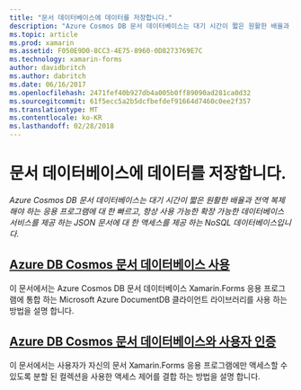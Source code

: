 ```yaml
---
title: "문서 데이터베이스에 데이터를 저장합니다."
description: "Azure Cosmos DB 문서 데이터베이스는 대기 시간이 짧은 원활한 배율과 전역 복제 해야 하는 응용 프로그램에 대 한 빠르고, 항상 사용 가능한 확장 가능한 데이터베이스 서비스를 제공 하는 JSON 문서에 대 한 액세스를 제공 하는 NoSQL 데이터베이스입니다."
ms.topic: article
ms.prod: xamarin
ms.assetid: F050E9D0-8CC3-4E75-8960-0D8273769E7C
ms.technology: xamarin-forms
author: davidbritch
ms.author: dabritch
ms.date: 06/16/2017
ms.openlocfilehash: 2471fef40b927db4a005b0ff89090ad281ca0d32
ms.sourcegitcommit: 61f5ecc5a2b5dcfbefdef91664d7460c0ee2f357
ms.translationtype: MT
ms.contentlocale: ko-KR
ms.lasthandoff: 02/28/2018
---
```

# <a name="storing-data-in-a-document-database"></a>문서 데이터베이스에 데이터를 저장합니다.

_Azure Cosmos DB 문서 데이터베이스는 대기 시간이 짧은 원활한 배율과 전역 복제 해야 하는 응용 프로그램에 대 한 빠르고, 항상 사용 가능한 확장 가능한 데이터베이스 서비스를 제공 하는 JSON 문서에 대 한 액세스를 제공 하는 NoSQL 데이터베이스입니다._

## <a name="consuming-an-azure-cosmos-db-document-databaseconsumingmd"></a>[Azure DB Cosmos 문서 데이터베이스 사용](consuming.md)

이 문서에서는 Azure Cosmos DB 문서 데이터베이스 Xamarin.Forms 응용 프로그램에 통합 하는 Microsoft Azure DocumentDB 클라이언트 라이브러리를 사용 하는 방법을 설명 합니다.

## <a name="authenticating-users-with-an-azure-cosmos-db-document-databaseauthenticationmd"></a>[Azure DB Cosmos 문서 데이터베이스와 사용자 인증](authentication.md)

이 문서에서는 사용자가 자신의 문서 Xamarin.Forms 응용 프로그램에만 액세스할 수 있도록 분할 된 컬렉션을 사용한 액세스 제어를 결합 하는 방법을 설명 합니다.
